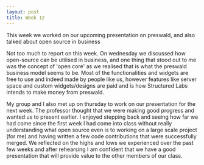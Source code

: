 ```yaml
---
layout: post
title: Week 12
---
```


This week we worked on our upcoming presentation on preswald, and also talked about open source in business
<!--more-->
Not too much to report on this week. On wednesday we discussed how open-source can be utilised in business, and one thing that stood out to me was the concept of 'open core' as we realised that is what the preswald business model seems to be. Most of the functionalities and widgets are free to use and indeed made by people like us, however features like server space and custom widgets/designs are paid and is how Structured Labs intends to make money from preswald.

My group and I also met up on thursday to work on our presentation for the next week. The professor thought that we were making good progress and wanted us to present earlier. I enjoyed stepping back and seeing how far we had come since the first week I had come into class without really understanding what open source even is to working on a large scale project (for me) and having written a few code contributions that were successfully merged. We reflected on the highs and lows we experienced over the past few weeks and after rehearsing I am confident that we have a good presentation that will provide value to the other members of our class.